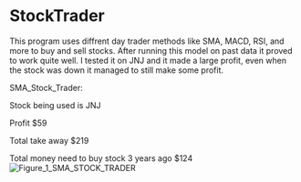 
# StockTrader
This program uses diffrent day trader methods like SMA, MACD, RSI, and more to buy and sell stocks. After running this model on past data it proved to work quite well. I tested it on JNJ and it made a large profit, even when the stock was down it managed to still make some profit. 

SMA_Stock_Trader:

Stock being used is JNJ

Profit $59

Total take away $219

Total money need to buy stock 3 years ago $124
![Figure_1_SMA_STOCK_TRADER](https://user-images.githubusercontent.com/78456437/112168415-a94bc500-8bc7-11eb-93f6-f1a0f764035c.png)
